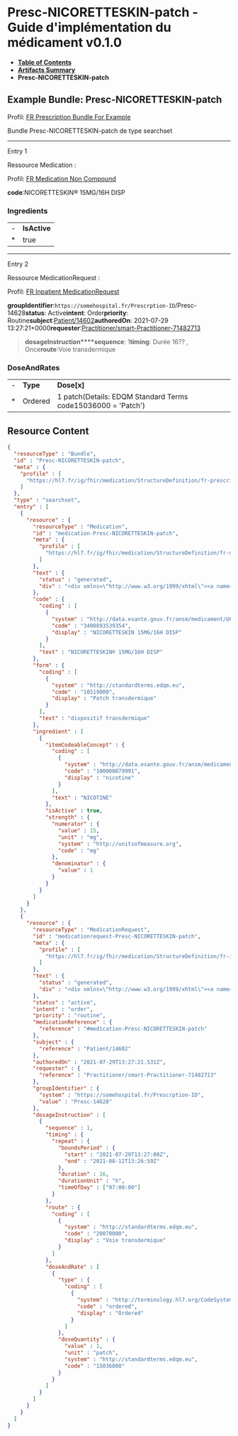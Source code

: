 # Presc-NICORETTESKIN-patch - Guide d'implémentation du médicament v0.1.0

* [**Table of Contents**](toc.md)
* [**Artifacts Summary**](artifacts.md)
* **Presc-NICORETTESKIN-patch**

## Example Bundle: Presc-NICORETTESKIN-patch

Profil: [FR Prescription Bundle For Example](StructureDefinition-fr-prescription-bundle-for-example.md)

Bundle Presc-NICORETTESKIN-patch de type searchset

-------

Entry 1

Ressource Medication :

> 

Profil: [FR Medication Non Compound](StructureDefinition-fr-medication-noncompound.md)

**code**:NICORETTESKIN® 15MG/16H DISP

### Ingredients

| | |
| :--- | :--- |
| - | **IsActive** |
| * | true |


-------

Entry 2

Ressource MedicationRequest :

> 

Profil: [FR Inpatient MedicationRequest](StructureDefinition-fr-inpatient-medicationrequest.md)

**groupIdentifier**:`https://somehospital.fr/Prescrption-ID`/Presc-14628**status**: Active**intent**: Order**priority**: Routine**subject**:[Patient/14602](Patient/14602)**authoredOn**: 2021-07-29 13:27:21+0000**requester**:[Practitioner/smart-Practitioner-71482713](Practitioner/smart-Practitioner-71482713)
> **dosageInstruction****sequence**: 1**timing**: Durée 16?? , Once**route**:Voie transdermique

### DoseAndRates

| | | |
| :--- | :--- | :--- |
| - | **Type** | **Dose[x]** |
| * | Ordered | 1 patch(Details: EDQM Standard Terms code15036000 = 'Patch') |





## Resource Content

```json
{
  "resourceType" : "Bundle",
  "id" : "Presc-NICORETTESKIN-patch",
  "meta" : {
    "profile" : [
      "https://hl7.fr/ig/fhir/medication/StructureDefinition/fr-prescription-bundle-for-example"
    ]
  },
  "type" : "searchset",
  "entry" : [
    {
      "resource" : {
        "resourceType" : "Medication",
        "id" : "medication-Presc-NICORETTESKIN-patch",
        "meta" : {
          "profile" : [
            "https://hl7.fr/ig/fhir/medication/StructureDefinition/fr-medication-noncompound"
          ]
        },
        "text" : {
          "status" : "generated",
          "div" : "<div xmlns=\"http://www.w3.org/1999/xhtml\"><a name=\"Medication_medication-Presc-NICORETTESKIN-patch\"> </a><p class=\"res-header-id\"><b>Narratif généré : Médication medication-Presc-NICORETTESKIN-patch</b></p><a name=\"medication-Presc-NICORETTESKIN-patch\"> </a><a name=\"hcmedication-Presc-NICORETTESKIN-patch\"> </a><div style=\"display: inline-block; background-color: #d9e0e7; padding: 6px; margin: 4px; border: 1px solid #8da1b4; border-radius: 5px; line-height: 60%\"><p style=\"margin-bottom: 0px\"/><p style=\"margin-bottom: 0px\">Profil: <a href=\"StructureDefinition-fr-medication-noncompound.html\">FR Medication Non Compound</a></p></div><p><b>code</b>: <span title=\"Codes:{http://data.esante.gouv.fr/ansm/medicament/UCD 3400893539354}\">NICORETTESKIN® 15MG/16H DISP</span></p><p><b>form</b>: <span title=\"Codes:{http://standardterms.edqm.eu 10519000}\">dispositif transdermique</span></p><h3>Ingredients</h3><table class=\"grid\"><tr><td style=\"display: none\">-</td><td><b>Item[x]</b></td><td><b>IsActive</b></td><td><b>Strength</b></td></tr><tr><td style=\"display: none\">*</td><td><span title=\"Codes:{http://data.esante.gouv.fr/ansm/medicament/codeSMS 100000079991}\">NICOTINE</span></td><td>true</td><td>15 mg<span style=\"background: LightGoldenRodYellow\"> (Details: UCUM  codemg = 'mg')</span>/1</td></tr></table></div>"
        },
        "code" : {
          "coding" : [
            {
              "system" : "http://data.esante.gouv.fr/ansm/medicament/UCD",
              "code" : "3400893539354",
              "display" : "NICORETTESKIN 15MG/16H DISP"
            }
          ],
          "text" : "NICORETTESKIN® 15MG/16H DISP"
        },
        "form" : {
          "coding" : [
            {
              "system" : "http://standardterms.edqm.eu",
              "code" : "10519000",
              "display" : "Patch transdermique"
            }
          ],
          "text" : "dispositif transdermique"
        },
        "ingredient" : [
          {
            "itemCodeableConcept" : {
              "coding" : [
                {
                  "system" : "http://data.esante.gouv.fr/ansm/medicament/codeSMS",
                  "code" : "100000079991",
                  "display" : "nicotine"
                }
              ],
              "text" : "NICOTINE"
            },
            "isActive" : true,
            "strength" : {
              "numerator" : {
                "value" : 15,
                "unit" : "mg",
                "system" : "http://unitsofmeasure.org",
                "code" : "mg"
              },
              "denominator" : {
                "value" : 1
              }
            }
          }
        ]
      }
    },
    {
      "resource" : {
        "resourceType" : "MedicationRequest",
        "id" : "medicationrequest-Presc-NICORETTESKIN-patch",
        "meta" : {
          "profile" : [
            "https://hl7.fr/ig/fhir/medication/StructureDefinition/fr-inpatient-medicationrequest"
          ]
        },
        "text" : {
          "status" : "generated",
          "div" : "<div xmlns=\"http://www.w3.org/1999/xhtml\"><a name=\"MedicationRequest_medicationrequest-Presc-NICORETTESKIN-patch\"> </a><p class=\"res-header-id\"><b>Narratif généré : PrescriptionMédicamenteuseTODO medicationrequest-Presc-NICORETTESKIN-patch</b></p><a name=\"medicationrequest-Presc-NICORETTESKIN-patch\"> </a><a name=\"hcmedicationrequest-Presc-NICORETTESKIN-patch\"> </a><div style=\"display: inline-block; background-color: #d9e0e7; padding: 6px; margin: 4px; border: 1px solid #8da1b4; border-radius: 5px; line-height: 60%\"><p style=\"margin-bottom: 0px\"/><p style=\"margin-bottom: 0px\">Profil: <a href=\"StructureDefinition-fr-inpatient-medicationrequest.html\">FR Inpatient MedicationRequest</a></p></div><p><b>status</b>: Active</p><p><b>intent</b>: Order</p><p><b>priority</b>: Routine</p><p><b>medication</b>: <code>#medication-Presc-NICORETTESKIN-patch</code></p><p><b>subject</b>: <a href=\"Patient/14602\">Patient/14602</a></p><p><b>authoredOn</b>: 2021-07-29 13:27:21+0000</p><p><b>requester</b>: <a href=\"Practitioner/smart-Practitioner-71482713\">Practitioner/smart-Practitioner-71482713</a></p><p><b>groupIdentifier</b>: <code>https://somehospital.fr/Prescrption-ID</code>/Presc-14628</p><blockquote><p><b>dosageInstruction</b></p><p><b>sequence</b>: 1</p><p><b>timing</b>: Durée 16?? , Once</p><p><b>route</b>: <span title=\"Codes:{http://standardterms.edqm.eu 20070000}\">Voie transdermique</span></p><h3>DoseAndRates</h3><table class=\"grid\"><tr><td style=\"display: none\">-</td><td><b>Type</b></td><td><b>Dose[x]</b></td></tr><tr><td style=\"display: none\">*</td><td><span title=\"Codes:{http://terminology.hl7.org/CodeSystem/dose-rate-type ordered}\">Ordered</span></td><td>1 patch<span style=\"background: LightGoldenRodYellow\"> (Details: EDQM Standard Terms  code15036000 = 'Patch')</span></td></tr></table></blockquote></div>"
        },
        "status" : "active",
        "intent" : "order",
        "priority" : "routine",
        "medicationReference" : {
          "reference" : "#medication-Presc-NICORETTESKIN-patch"
        },
        "subject" : {
          "reference" : "Patient/14602"
        },
        "authoredOn" : "2021-07-29T13:27:21.531Z",
        "requester" : {
          "reference" : "Practitioner/smart-Practitioner-71482713"
        },
        "groupIdentifier" : {
          "system" : "https://somehospital.fr/Prescrption-ID",
          "value" : "Presc-14628"
        },
        "dosageInstruction" : [
          {
            "sequence" : 1,
            "timing" : {
              "repeat" : {
                "boundsPeriod" : {
                  "start" : "2021-07-29T13:27:00Z",
                  "end" : "2021-08-12T13:26:59Z"
                },
                "duration" : 16,
                "durationUnit" : "h",
                "timeOfDay" : ["07:00:00"]
              }
            },
            "route" : {
              "coding" : [
                {
                  "system" : "http://standardterms.edqm.eu",
                  "code" : "20070000",
                  "display" : "Voie transdermique"
                }
              ]
            },
            "doseAndRate" : [
              {
                "type" : {
                  "coding" : [
                    {
                      "system" : "http://terminology.hl7.org/CodeSystem/dose-rate-type",
                      "code" : "ordered",
                      "display" : "Ordered"
                    }
                  ]
                },
                "doseQuantity" : {
                  "value" : 1,
                  "unit" : "patch",
                  "system" : "http://standardterms.edqm.eu",
                  "code" : "15036000"
                }
              }
            ]
          }
        ]
      }
    }
  ]
}

```
